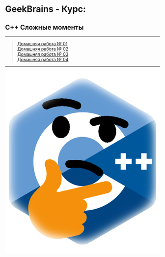 # GeekBrains - Курс:
## С++ Сложные моменты
-------------------------------
> [Домашняя работа № 01](Homework_01)<br/>
> [Домашняя работа № 02](Homework_02)<br/>
> [Домашняя работа № 03](Homework_03)<br/>
> [Домашняя работа № 04](Homework_04)<br/>

-------------------------------
![Screenshot](Cpp_Logo.png "С++")